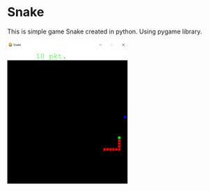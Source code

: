 # Snake
This is simple game Snake created in python. Using pygame library.





![alt text](https://github.com/kkklich/Snake/blob/main/SnakeScreen.png?raw=true)

